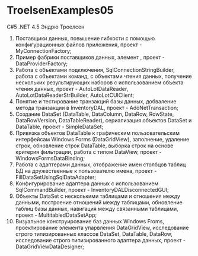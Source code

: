 # TroelsenExamples05
C#5 .NET 4.5 Эндрю Троелсен
1) Поставщики данных, повышение гибкости с помощью конфигурационных файлов приложения, проект - MyConnectionFactory;
2) Пример фабрики поставщиков данных, элемент <connectionStrings>, проект - DataProviderFactory;
3) Работа с объектами подключения, SqlConnectionStringBuilder, работа с объектами команд, с объектами чтения данных, получение нескольких результирующих наборов с использованием объекта чтения данных, проект - AutoLotDataReader, AutoLotDataReaderStrBuilder, AutoLotCUIClient;
4) Понятие и тестирование транзакций базы данных, добваление метода транзакции в InventoryDAL, проект - AdoNetTransaction;
5) Создание DataSet (DataTable, DataColumn, DataRow, RowState, DataRowVersion, DataTableReader), сериализация объектов DataSet и DataTable, проект - SimpleDataSet;
6) Привязка объектов DataTable к графическим пользовательским интерфейсам Windows Forms (DataGridView), заполнение, удаление строк, обновление строк DataTable, выборка строк на основе критерия фильтрации, работа с типом DataView, проект - WindowsFormsDataBinding;
7) Работа с адаптерами данных, отображение имен столбцов таблиц БД на дружественные к пользователю имена, проект - FillDataSetUsingSqlDataAdapter;
8) Конфигурирование адаптера данных с использованием SqlCommandBuilder, проект - InventoryDALDisconnectedGUI;
9) Объекты DataSet с несколькими таблицами и отношения между данными, построение отношений между таблицами, обновление таблиц базы данных, навигация между связанными таблицами, проект - MultitabledDataSetApp;
10) Визуальное конструирование баз данных Windows Froms, проектирование элемента упарвления DataGridView, исследование строго типизированных классов DataSet, DataTable, DataRow, исследование строго типизированного адаптера данных, проект - DataGridViewDataDesigner;
